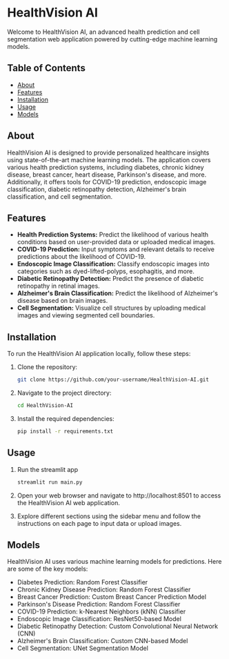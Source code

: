 # HealthVision AI

Welcome to HealthVision AI, an advanced health prediction and cell segmentation web application powered by cutting-edge machine learning models.

## Table of Contents
- [About](#about)
- [Features](#features)
- [Installation](#installation)
- [Usage](#usage)
- [Models](#models)

## About
HealthVision AI is designed to provide personalized healthcare insights using state-of-the-art machine learning models. The application covers various health prediction systems, including diabetes, chronic kidney disease, breast cancer, heart disease, Parkinson's disease, and more. Additionally, it offers tools for COVID-19 prediction, endoscopic image classification, diabetic retinopathy detection, Alzheimer's brain classification, and cell segmentation.

## Features
- **Health Prediction Systems:** Predict the likelihood of various health conditions based on user-provided data or uploaded medical images.
- **COVID-19 Prediction:** Input symptoms and relevant details to receive predictions about the likelihood of COVID-19.
- **Endoscopic Image Classification:** Classify endoscopic images into categories such as dyed-lifted-polyps, esophagitis, and more.
- **Diabetic Retinopathy Detection:** Predict the presence of diabetic retinopathy in retinal images.
- **Alzheimer's Brain Classification:** Predict the likelihood of Alzheimer's disease based on brain images.
- **Cell Segmentation:** Visualize cell structures by uploading medical images and viewing segmented cell boundaries.

## Installation
To run the HealthVision AI application locally, follow these steps:

1. Clone the repository:

   ```bash
   git clone https://github.com/your-username/HealthVision-AI.git

2. Navigate to the project directory:

   ```bash
   cd HealthVision-AI

2. Install the required dependencies:

   ```bash
   pip install -r requirements.txt

## Usage

1. Run the streamlit app
   
    ```bash
   streamlit run main.py

2. Open your web browser and navigate to http://localhost:8501 to access the HealthVision AI web application.

3. Explore different sections using the sidebar menu and follow the instructions on each page to input data or upload images.

## Models
HealthVision AI uses various machine learning models for predictions. Here are some of the key models:

- Diabetes Prediction: Random Forest Classifier
- Chronic Kidney Disease Prediction: Random Forest Classifier
- Breast Cancer Prediction: Custom Breast Cancer Prediction Model
- Parkinson's Disease Prediction: Random Forest Classifier
- COVID-19 Prediction: k-Nearest Neighbors (kNN) Classifier
- Endoscopic Image Classification: ResNet50-based Model
- Diabetic Retinopathy Detection: Custom Convolutional Neural Network (CNN)
- Alzheimer's Brain Classification: Custom CNN-based Model
- Cell Segmentation: UNet Segmentation Model
